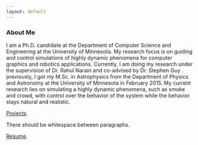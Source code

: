 ```yaml
---
layout: default
---
```

### About Me

I am a Ph.D. candidate at the Department of Computer Science and Engineering at the University of Minnesota. My research focus is on guiding and control simulations of highly dynamic phenomena for computer graphics and robotics applications. Currently, I am doing my research under the supervision of Dr. Rahul Narain and co-advised by Dr. Stephen Guy . previously, I got my M.Sc. in Astrophysics from the Department of Physics and Astronomy at the University of Minnesota in February 2015. My current research lies on simulating a highly dynamic phenomena, such as smoke and crowd, with control over the behavior of the system while the behavior stays natural and realistic.

<!-- ### Education

* Ph.D. Computer Science, Expected May 2022
	* Thesis: Guiding Simulation of Highly Dynamic Phenomena
	* Advisors: Dr.Rahul Narain, Dr.Stephen Guy	


* M.Sc. Astrophysics, February 2016
	* Thesis: The Radio Luminosity Function and Galaxy Evolution of Abell 2256
	* Advisor: Dr.Lawrence Rudnick


* B.S. Physics, June 2010 -->

[Projects](./another-page.html).

There should be whitespace between paragraphs.

[Resume](./another-page.html).

<!-- Text can be **bold**, _italic_, or ~~strikethrough~~.

[Link to another page](./another-page.html).

There should be whitespace between paragraphs.

There should be whitespace between paragraphs. We recommend including a README, or a file with information about your project.

# Header 1

This is a normal paragraph following a header. GitHub is a code hosting platform for version control and collaboration. It lets you and others work together on projects from anywhere.

## Header 2

> This is a blockquote following a header.
>
> When something is important enough, you do it even if the odds are not in your favor.

### Header 3

```js
// Javascript code with syntax highlighting.
var fun = function lang(l) {
  dateformat.i18n = require('./lang/' + l)
  return true;
}
```

```ruby
# Ruby code with syntax highlighting
GitHubPages::Dependencies.gems.each do |gem, version|
  s.add_dependency(gem, "= #{version}")
end
```

#### Header 4

*   This is an unordered list following a header.
*   This is an unordered list following a header.
*   This is an unordered list following a header.

##### Header 5

1.  This is an ordered list following a header.
2.  This is an ordered list following a header.
3.  This is an ordered list following a header.

###### Header 6

| head1        | head two          | three |
|:-------------|:------------------|:------|
| ok           | good swedish fish | nice  |
| out of stock | good and plenty   | nice  |
| ok           | good `oreos`      | hmm   |
| ok           | good `zoute` drop | yumm  |

### There's a horizontal rule below this.

* * *

### Here is an unordered list:

*   Item foo
*   Item bar
*   Item baz
*   Item zip

### And an ordered list:

1.  Item one
1.  Item two
1.  Item three
1.  Item four

### And a nested list:

- level 1 item
  - level 2 item
  - level 2 item
    - level 3 item
    - level 3 item
- level 1 item
  - level 2 item
  - level 2 item
  - level 2 item
- level 1 item
  - level 2 item
  - level 2 item
- level 1 item

### Small image

![Octocat](https://github.githubassets.com/images/icons/emoji/octocat.png)

### Large image

![Branching](https://guides.github.com/activities/hello-world/branching.png)


### Definition lists can be used with HTML syntax.

<dl>
<dt>Name</dt>
<dd>Godzilla</dd>
<dt>Born</dt>
<dd>1952</dd>
<dt>Birthplace</dt>
<dd>Japan</dd>
<dt>Color</dt>
<dd>Green</dd>
</dl> 

```
Long, single-line code blocks should not wrap. They should horizontally scroll if they are too long. This line should be long enough to demonstrate this.
```

```
The final element.
```
-->
